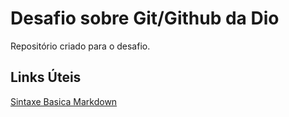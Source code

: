 # Desafio sobre Git/Github da Dio
Repositório criado para o desafio.

## Links Úteis

[Sintaxe Basica Markdown](https://www.markdownguide.org/basic-syntax/)
